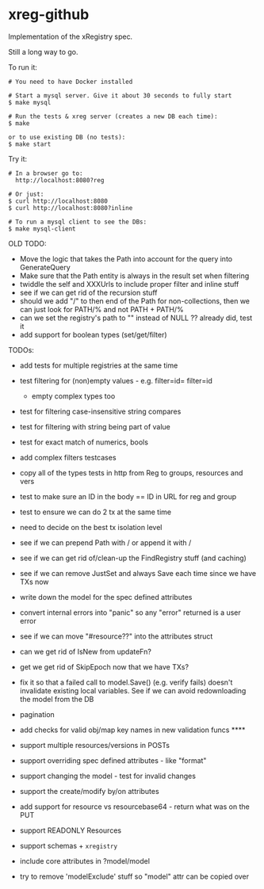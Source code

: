 # xreg-github

Implementation of the xRegistry spec.

Still a long way to go.

To run it:
```
# You need to have Docker installed

# Start a mysql server. Give it about 30 seconds to fully start
$ make mysql

# Run the tests & xreg server (creates a new DB each time):
$ make

or to use existing DB (no tests):
$ make start
```

Try it:
```
# In a browser go to:
  http://localhost:8080?reg

# Or just:
$ curl http://localhost:8080
$ curl http://localhost:8080?inline

# To run a mysql client to see the DBs:
$ make mysql-client
```

OLD TODO:
- Move the logic that takes the Path into account for the query into
  GenerateQuery
- Make sure that the Path entity is always in the result set when filtering
- twiddle the self and XXXUrls to include proper filter and inline stuff
- see if we can get rid of the recursion stuff
- should we add "/" to then end of the Path for non-collections, then
  we can just look for PATH/%  and not PATH + PATH/%
- can we set the registry's path to "" instead of NULL ?? already did, test it
- add support for boolean types (set/get/filter)

TODOs:
- add tests for multiple registries at the same time
- test filtering for (non)empty values - e.g. filter=id=  filter=id
  - empty complex types too
- test for filtering case-insensitive string compares
- test for filtering with string being part of value
- test for exact match of numerics, bools
- add complex filters testcases
- copy all of the types tests in http from Reg to groups, resources and vers
- test to make sure an ID in the body == ID in URL for reg and group
- test to ensure we can do 2 tx at the same time
- need to decide on the best tx isolation level

- see if we can prepend Path with / or append it with /
- see if we can get rid of/clean-up the FindRegistry stuff (and caching)
- see if we can remove JustSet and always Save each time since we have TXs now
- write down the model for the spec defined attributes
- convert internal errors into "panic" so any "error" returned is a user error
- see if we can move "#resource??" into the attributes struct
- can we get rid of IsNew from updateFn?
- get we get rid of SkipEpoch now that we have TXs?
- fix it so that a failed call to model.Save() (e.g. verify fails) doesn't
  invalidate existing local variables. See if we can avoid redownloading the
  model from the DB

- pagination
- add checks for valid obj/map key names in new validation funcs ****
- support multiple resources/versions in POSTs
- support overriding spec defined attributes - like "format"
- support changing the model - test for invalid changes
- support the create/modify by/on attributes
- add support for resource vs resourcebase64 - return what was on the PUT
- support READONLY Resources
- support schemas + `xregistry`
- include core attributes in ?model/model
- try to remove 'modelExclude' stuff so "model" attr can be copied over
